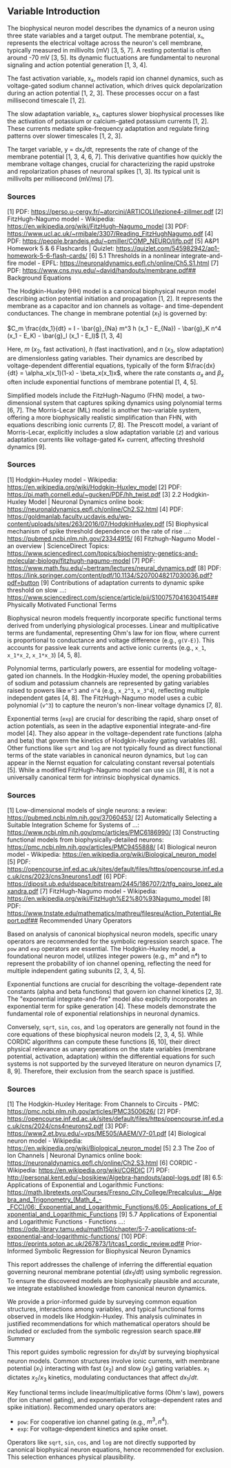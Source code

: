 ## Variable Introduction

The biophysical neuron model describes the dynamics of a neuron using three state variables and a target output. The membrane potential, x₁, represents the electrical voltage across the neuron's cell membrane, typically measured in millivolts (mV) [3, 5, 7]. A resting potential is often around -70 mV [3, 5]. Its dynamic fluctuations are fundamental to neuronal signaling and action potential generation [1, 3, 4].

The fast activation variable, x₂, models rapid ion channel dynamics, such as voltage-gated sodium channel activation, which drives quick depolarization during an action potential [1, 2, 3]. These processes occur on a fast millisecond timescale [1, 2].

The slow adaptation variable, x₃, captures slower biophysical processes like the activation of potassium or calcium-gated potassium currents [1, 2]. These currents mediate spike-frequency adaptation and regulate firing patterns over slower timescales [1, 2, 3].

The target variable, y = dx₁/dt, represents the rate of change of the membrane potential [1, 3, 4, 6, 7]. This derivative quantifies how quickly the membrane voltage changes, crucial for characterizing the rapid upstroke and repolarization phases of neuronal spikes [1, 3]. Its typical unit is millivolts per millisecond (mV/ms) [7].

### Sources
[1] PDF: https://perso.u-cergy.fr/~atorcini/ARTICOLI/lezione4-zillmer.pdf
[2] FitzHugh-Nagumo model - Wikipedia: https://en.wikipedia.org/wiki/FitzHugh–Nagumo_model
[3] PDF: https://www.ucl.ac.uk/~rmjbale/3307/Reading_FitzHughNagumo.pdf
[4] PDF: https://people.brandeis.edu/~pmiller/COMP_NEURO/lifb.pdf
[5] A&P1 Homework 5 & 6 Flashcards | Quizlet: https://quizlet.com/545982942/ap1-homework-5-6-flash-cards/
[6] 5.1 Thresholds in a nonlinear integrate-and-fire model - EPFL: https://neuronaldynamics.epfl.ch/online/Ch5.S1.html
[7] PDF: https://www.cns.nyu.edu/~david/handouts/membrane.pdf## Background Equations

The Hodgkin-Huxley (HH) model is a canonical biophysical neuron model describing action potential initiation and propagation [1, 2]. It represents the membrane as a capacitor and ion channels as voltage- and time-dependent conductances. The change in membrane potential ($x_1$) is governed by:

$C_m \frac{dx_1}{dt} = I - \bar{g}_{Na} m^3 h (x_1 - E_{Na}) - \bar{g}_K n^4 (x_1 - E_K) - \bar{g}_l (x_1 - E_l)$ [1, 3, 4]

Here, $m$ ($x_2$, fast activation), $h$ (fast inactivation), and $n$ ($x_3$, slow adaptation) are dimensionless gating variables. Their dynamics are described by voltage-dependent differential equations, typically of the form $\frac{dx}{dt} = \alpha_x(x_1)(1-x) - \beta_x(x_1)x$, where the rate constants $\alpha_x$ and $\beta_x$ often include exponential functions of membrane potential [1, 4, 5].

Simplified models include the FitzHugh-Nagumo (FHN) model, a two-dimensional system that captures spiking dynamics using polynomial terms [6, 7]. The Morris-Lecar (ML) model is another two-variable system, offering a more biophysically realistic simplification than FHN, with equations describing ionic currents [7, 8]. The Prescott model, a variant of Morris-Lecar, explicitly includes a slow adaptation variable ($z$) and various adaptation currents like voltage-gated K+ current, affecting threshold dynamics [9].

### Sources
[1] Hodgkin–Huxley model - Wikipedia: https://en.wikipedia.org/wiki/Hodgkin–Huxley_model
[2] PDF: https://pi.math.cornell.edu/~gucken/PDF/hh_twist.pdf
[3] 2.2 Hodgkin-Huxley Model | Neuronal Dynamics online book: https://neuronaldynamics.epfl.ch/online/Ch2.S2.html
[4] PDF: https://goldmanlab.faculty.ucdavis.edu/wp-content/uploads/sites/263/2016/07/HodgkinHuxley.pdf
[5] Biophysical mechanism of spike threshold dependence on the rate of rise ...: https://pubmed.ncbi.nlm.nih.gov/23344915/
[6] Fitzhugh-Nagumo Model - an overview | ScienceDirect Topics: https://www.sciencedirect.com/topics/biochemistry-genetics-and-molecular-biology/fitzhugh-nagumo-model
[7] PDF: https://www.math.fsu.edu/~bertram/lectures/neural_dynamics.pdf
[8] PDF: https://link.springer.com/content/pdf/10.1134/S2070048217030036.pdf?pdf=button
[9] Contributions of adaptation currents to dynamic spike threshold on slow ...: https://www.sciencedirect.com/science/article/pii/S1007570416304154## Physically Motivated Functional Terms

Biophysical neuron models frequently incorporate specific functional terms derived from underlying physiological processes. Linear and multiplicative terms are fundamental, representing Ohm's law for ion flow, where current is proportional to conductance and voltage difference (e.g., `g(V-E)`). This accounts for passive leak currents and active ionic currents (e.g., `x_1`, `x_1*x_2`, `x_1*x_3`) [4, 5, 8].

Polynomial terms, particularly powers, are essential for modeling voltage-gated ion channels. In the Hodgkin-Huxley model, the opening probabilities of sodium and potassium channels are represented by gating variables raised to powers like `m^3` and `n^4` (e.g., `x_2^3`, `x_3^4`), reflecting multiple independent gates [4, 8]. The FitzHugh-Nagumo model uses a cubic polynomial (`v^3`) to capture the neuron's non-linear voltage dynamics [7, 8].

Exponential terms (`exp`) are crucial for describing the rapid, sharp onset of action potentials, as seen in the adaptive exponential integrate-and-fire model [4]. They also appear in the voltage-dependent rate functions (alpha and beta) that govern the kinetics of Hodgkin-Huxley gating variables [8]. Other functions like `sqrt` and `log` are not typically found as direct functional terms of the state variables in canonical neuron dynamics, but `log` can appear in the Nernst equation for calculating constant reversal potentials [5]. While a modified FitzHugh-Nagumo model can use `sin` [8], it is not a universally canonical term for intrinsic biophysical dynamics.

### Sources
[1] Low-dimensional models of single neurons: a review: https://pubmed.ncbi.nlm.nih.gov/37060453/
[2] Automatically Selecting a Suitable Integration Scheme for Systems of ...: https://www.ncbi.nlm.nih.gov/pmc/articles/PMC6186990/
[3] Constructing functional models from biophysically-detailed neurons: https://pmc.ncbi.nlm.nih.gov/articles/PMC9455888/
[4] Biological neuron model - Wikipedia: https://en.wikipedia.org/wiki/Biological_neuron_model
[5] PDF: https://opencourse.inf.ed.ac.uk/sites/default/files/https/opencourse.inf.ed.ac.uk/cns/2023/cns3neurons1.pdf
[6] PDF: https://diposit.ub.edu/dspace/bitstream/2445/186707/2/tfg_pairo_lopez_alexandra.pdf
[7] FitzHugh-Nagumo model - Wikipedia: https://en.wikipedia.org/wiki/FitzHugh%E2%80%93Nagumo_model
[8] PDF: https://www.tnstate.edu/mathematics/mathreu/filesreu/Action_Potential_Report.pdf## Recommended Unary Operators

Based on analysis of canonical biophysical neuron models, specific unary operators are recommended for the symbolic regression search space. The `pow` and `exp` operators are essential. The Hodgkin-Huxley model, a foundational neuron model, utilizes integer powers (e.g., m³ and n⁴) to represent the probability of ion channel opening, reflecting the need for multiple independent gating subunits [2, 3, 4, 5].

Exponential functions are crucial for describing the voltage-dependent rate constants (alpha and beta functions) that govern ion channel kinetics [2, 3]. The "exponential integrate-and-fire" model also explicitly incorporates an exponential term for spike generation [4]. These models demonstrate the fundamental role of exponential relationships in neuronal dynamics.

Conversely, `sqrt`, `sin`, `cos`, and `log` operators are generally not found in the core equations of these biophysical neuron models [2, 3, 4, 5]. While CORDIC algorithms can compute these functions [6, 10], their direct physical relevance as unary operations on the state variables (membrane potential, activation, adaptation) within the differential equations for such systems is not supported by the surveyed literature on neuron dynamics [7, 8, 9]. Therefore, their exclusion from the search space is justified.

### Sources
[1] The Hodgkin-Huxley Heritage: From Channels to Circuits - PMC: https://pmc.ncbi.nlm.nih.gov/articles/PMC3500626/
[2] PDF: https://opencourse.inf.ed.ac.uk/sites/default/files/https/opencourse.inf.ed.ac.uk/cns/2024/cns4neurons2.pdf
[3] PDF: https://www2.et.byu.edu/~vps/ME505/AAEM/V7-01.pdf
[4] Biological neuron model - Wikipedia: https://en.wikipedia.org/wiki/Biological_neuron_model
[5] 2.3 The Zoo of Ion Channels | Neuronal Dynamics online book: https://neuronaldynamics.epfl.ch/online/Ch2.S3.html
[6] CORDIC - Wikipedia: https://en.wikipedia.org/wiki/CORDIC
[7] PDF: http://personal.kent.edu/~bosikiew/Algebra-handouts/appl-logs.pdf
[8] 6.5: Applications of Exponential and Logarithmic Functions: https://math.libretexts.org/Courses/Fresno_City_College/Precalculus:__Algebra_and_Trigonometry_(Math_4_-_FCC)/06:_Exponential_and_Logarithmic_Functions/6.05:_Applications_of_Exponential_and_Logarithmic_Functions
[9] 5.7 Applications of Exponential and Logarithmic Functions - Functions ...: https://odp.library.tamu.edu/math150/chapter/5-7-applications-of-exponential-and-logarithmic-functions/
[10] PDF: https://eprints.soton.ac.uk/267873/1/tcas1_cordic_review.pdf# Prior-Informed Symbolic Regression for Biophysical Neuron Dynamics

This report addresses the challenge of inferring the differential equation governing neuronal membrane potential ($dx_1/dt$) using symbolic regression. To ensure the discovered models are biophysically plausible and accurate, we integrate established knowledge from canonical neuron dynamics.

We provide a prior-informed guide by surveying common equation structures, interactions among variables, and typical functional forms observed in models like Hodgkin-Huxley. This analysis culminates in justified recommendations for which mathematical operators should be included or excluded from the symbolic regression search space.## Summary

This report guides symbolic regression for $dx_1/dt$ by surveying biophysical neuron models. Common structures involve ionic currents, with membrane potential ($x_1$) interacting with fast ($x_2$) and slow ($x_3$) gating variables. $x_1$ dictates $x_2$/$x_3$ kinetics, modulating conductances that affect $dx_1/dt$.

Key functional terms include linear/multiplicative forms (Ohm's law), powers (for ion channel gating), and exponentials (for voltage-dependent rates and spike initiation). Recommended unary operators are:

*   `pow`: For cooperative ion channel gating (e.g., $m^3, n^4$).
*   `exp`: For voltage-dependent kinetics and spike onset.

Operators like `sqrt`, `sin`, `cos`, and `log` are not directly supported by canonical biophysical neuron equations, hence recommended for exclusion. This selection enhances physical plausibility.